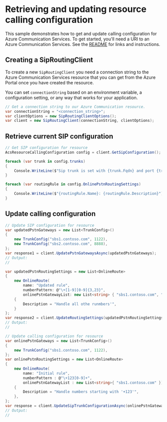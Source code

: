 # Retrieving and updating resource calling configuration

This sample demonstrates how to get and update calling configuration for Azure Communication Services.
To get started, you'll need a URI to an Azure Communication Services. See the [README](https://docs.microsoft.com/azure/communication-services/quickstarts/create-communication-resource?tabs=windows&pivots=platform-azp) for links and instructions.

## Creating a SipRoutingClient

To create a new `SipRoutingClient` you need a connection string to the Azure Communication Services resource that you can get from the Azure Portal once you have created the resource.

You can set `connectionString` based on an environment variable, a configuration setting, or any way that works for your application.

```C# Snippet:CreateSipRoutingClient
// Get a connection string to our Azure Communication resource.
var connectionString = "<connection_string>";
var clientOptions = new SipRoutingClientOptions();
var client = new SipRoutingClient(connectionString, clientOptions);
```


## Retrieve current SIP configuration

```C# Snippet:GetSipConfiguration
// Get SIP configuration for resource
AcsResourceCallingConfiguration config = client.GetSipConfiguration();

foreach (var trunk in config.trunks)
{
    Console.WriteLine($"Sip trunk is set with {trunk.Fqdn} and port {trunk.SipSignalingPort}");
}

foreach (var routingRule in config.OnlinePstnRoutingSettings)
{
    Console.WriteLine($"{routingRule.Name}: {routingRule.Description}");
}
```
## Update calling configuration

```C# Snippet:UpdatePstnGateways
// Update SIP configuration for resource
var updatedPstnGateways = new List<TrunkConfig>()
{
    new TrunkConfig("sbs1.contoso.com", 1122),
    new TrunkConfig("sbs2.contoso.com", 8888),
};
var response1 = client.UpdatePstnGatewaysAsync(updatedPstnGateways);
// Output:
//
```


```C# Snippet:UpdatePstnRoutingSettings
var updatedPstnRoutingSettings = new List<OnlineRoute>
{
    new OnlineRoute(
        name: "Updated rule",
        numberPattern: @"\+[1-9][0-9]{3,23}",
        onlinePstnGatewayList: new List<string> { "sbs1.contoso.com", "sbs2.contoso.com" })
    {
        Description = "Handle all othe runmbers'",
    }
};
var response2 = client.UpdateRoutingSettings(updatedPstnRoutingSettings);
// Output:
//
```


```C# Snippet:UpdateCallingConfiguration
// Update calling configuration for resource
var onlinePstnGateways = new List<TrunkConfig>()
{
    new TrunkConfig("sbs1.contoso.com", 1122),
};
var onlinePstnRoutingSettings = new List<OnlineRoute>
{
    new OnlineRoute(
        name: "Initial rule",
        numberPattern : @"\+123[0-9]+",
        onlinePstnGatewayList : new List<string>{ "sbs1.contoso.com" })
    {
        Description = "Handle numbers starting with '+123'",
    },
};
var response = client.UpdateSipTrunkConfigurationAsync(onlinePstnGateways, onlinePstnRoutingSettings);
// Output:
//
```

